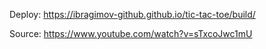 Deploy: https://ibragimov-github.github.io/tic-tac-toe/build/


Source: https://www.youtube.com/watch?v=sTxcoJwc1mU
